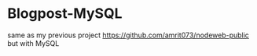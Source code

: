 # Blogpost-MySQL

same as my previous project https://github.com/amrit073/nodeweb-public but with MySQL
